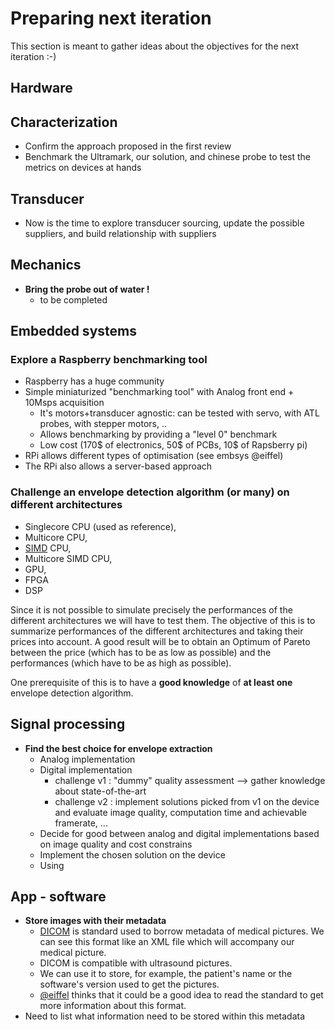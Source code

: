 # Preparing next iteration

This section is meant to gather ideas about the objectives for the next iteration :-)

## Hardware

## Characterization

* Confirm the approach proposed in the first review
* Benchmark the Ultramark, our solution, and chinese probe to test the metrics on devices at hands

## Transducer

* Now is the time to explore transducer sourcing, update the possible suppliers, and build relationship with suppliers

## Mechanics

* **Bring the probe out of water !**
  * to be completed

## Embedded systems

### Explore a Raspberry benchmarking tool

* Raspberry has a huge community
* Simple miniaturized "benchmarking tool" with Analog front end + 10Msps acquisition
    * It's motors+transducer agnostic: can be tested with servo, with ATL probes, with stepper motors, ..
    * Allows benchmarking by providing a "level 0" benchmark
    * Low cost (170$ of electronics, 50$ of PCBs, 10$ of Rapsberry pi)
* RPi allows different types of optimisation (see embsys @eiffel)
* The RPi also allows a server-based approach

### Challenge an envelope detection algorithm (or many) on different architectures

* Singlecore CPU (used as reference),
* Multicore CPU,
* [SIMD](https://en.wikipedia.org/wiki/SIMD) CPU,
* Multicore SIMD CPU,
* GPU,
* FPGA
* DSP

Since it is not possible to simulate precisely the performances of the different architectures we will have to test them.
The objective of this is to summarize performances of the different architectures and taking their prices into account. A good result will be to obtain an Optimum of Pareto between the price (which has to be as low as possible) and the performances (which have to be as high as possible).

One prerequisite of this is to have a **good knowledge** of **at least one** envelope detection algorithm.


## Signal processing

* **Find the best choice for envelope extraction**
  * Analog implementation
  * Digital implementation
    * challenge v1 : "dummy" quality assessment --&gt; gather knowledge about state-of-the-art
    * challenge v2 : implement solutions picked from v1 on the device and evaluate image quality, computation time and achievable framerate, ...
  * Decide for good between analog and digital implementations based on image quality and cost constrains
  * Implement the chosen solution on the device
  * Using 

## App - software

* **Store images with their metadata**
    * [DICOM](https://en.wikipedia.org/wiki/DICOM) is standard used to borrow metadata of medical pictures. We can see this format like an XML file which will accompany our medical picture.
    * DICOM is compatible with ultrasound pictures.
    * We can use it to store, for example,  the patient's name or the software's version used to get the pictures.
    * [\@eiffel](https://echopen.slack.com/team/eiffel) thinks that it could be a good idea to read the standard to get more information about this format.
* Need to list what information need to be stored within this metadata 
